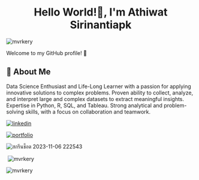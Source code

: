 <h1 align="center"> Hello World!👋, I'm Athiwat Sirinantiapk</h1>
<p align="left"> <img src="https://komarev.com/ghpvc/?username=mvrkery&label=Profile%20views&color=0e75b6&style=flat" alt="mvrkery" /> </p>


Welcome to my GitHub profile! 🎉

## 🚀 About Me

Data Science Enthusiast and Life-Long Learner with a passion for applying innovative solutions to complex problems. Proven ability to collect, analyze, and interpret large and complex datasets to extract meaningful insights. Expertise in Python, R, SQL, and Tableau. Strong analytical and problem-solving skills, with a focus on collaboration and teamwork.

[![linkedin](https://img.shields.io/badge/linkedin-0A66C2?style=for-the-badge&logo=linkedin&logoColor=white)](https://www.linkedin.com/in/athiwat-sirinantipak-a14a28279/)

[![portfolio](https://img.shields.io/badge/my_portfolio-000?style=for-the-badge&logo=ko-fi&logoColor=white)](http://bit.ly/m/mvrkery)

![สกรีนช็อต 2023-11-06 222543](https://github.com/Mvrkery/Mvrkery/assets/138161362/cadd023c-01d7-4dae-81f8-02029ba00c74)



<p>&nbsp;<img align="center" src="https://github-readme-stats.vercel.app/api?username=mvrkery&show_icons=true&locale=en" alt="mvrkery" /></p>

<p><img align="center" src="https://github-readme-streak-stats.herokuapp.com/?user=mvrkery&" alt="mvrkery" /></p>
